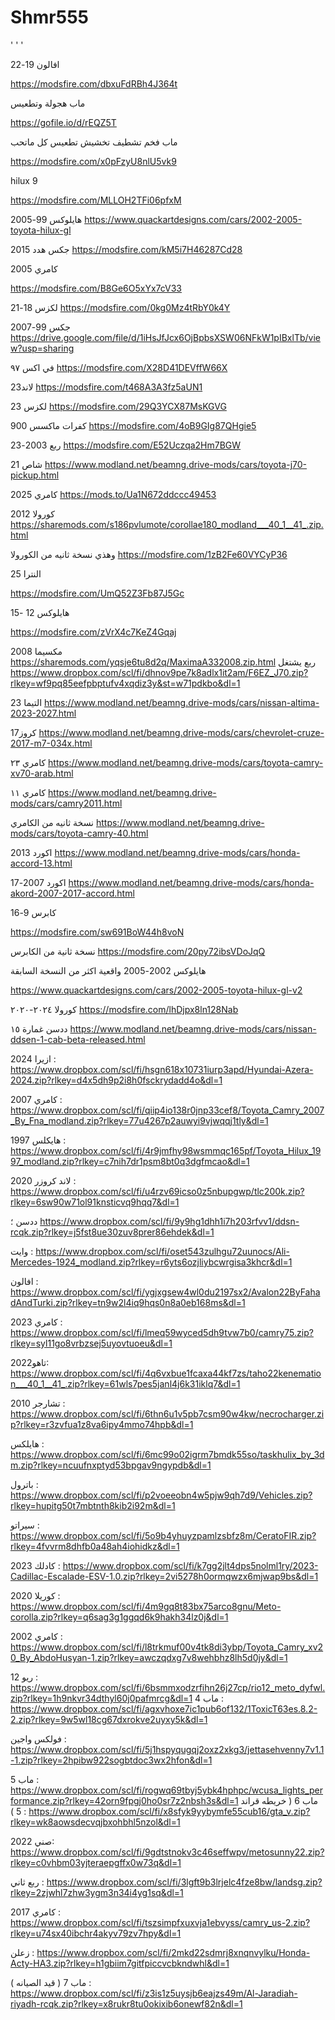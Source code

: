 # Shmr555
'
'
'

افالون 19-22 

https://modsfire.com/dbxuFdRBh4J364t


ماب هجولة وتطعيس

https://gofile.io/d/rEQZ5T

ماب فخم تشطيف تخشيش تطعيس كل ماتحب


https://modsfire.com/x0pFzyU8nlU5vk9

hilux 9

https://modsfire.com/MLLOH2TFi06pfxM

هايلوكس 99-2005
https://www.quackartdesigns.com/cars/2002-2005-toyota-hilux-gl



جكس هدد 2015 
https://modsfire.com/kM5i7H46287Cd28





كامري 2005

https://modsfire.com/B8Ge6O5xYx7cV33


لكزس 18-21
https://modsfire.com/0kg0Mz4tRbY0k4Y

جكس 99-2007
https://drive.google.com/file/d/1iHsJfJcx6OjBpbsXSW06NFkW1pIBxlTb/view?usp=sharing



في اكس ٩٧
https://modsfire.com/X28D41DEVffW66X


لاند23
https://modsfire.com/t468A3A3fz5aUN1

لكزس 23
https://modsfire.com/29Q3YCX87MsKGVG

كفرات ماكسس 900
https://modsfire.com/4oB9GIg87QHgie5

ربع 2003-23
https://modsfire.com/E52Uczqa2Hm7BGW

شاص 21
https://www.modland.net/beamng.drive-mods/cars/toyota-j70-pickup.html


كامري 2025
https://mods.to/Ua1N672ddccc49453

كورولا 2012
https://sharemods.com/s186pvlumote/corollae180_modland___40_1__41_.zip.html

وهذي نسخة ثانيه من الكورولا 
https://modsfire.com/1zB2Fe60VYCyP36


النترا 25

https://modsfire.com/UmQ52Z3Fb87J5Gc

هايلوكس 12 -15

https://modsfire.com/zVrX4c7KeZ4Gqaj

مكسيما 2008
https://sharemods.com/yqsje6tu8d2q/MaximaA332008.zip.html
ربع يشتغل
https://www.dropbox.com/scl/fi/dhnov9pe7k8adlx1it2am/F6EZ_J70.zip?rlkey=wf9pq85eefpbptufv4xqdiz3y&st=w71pdkbo&dl=1


التيما 23
https://www.modland.net/beamng.drive-mods/cars/nissan-altima-2023-2027.html

كروز17
https://www.modland.net/beamng.drive-mods/cars/chevrolet-cruze-2017-m7-034x.html

كامري ٢٣
https://www.modland.net/beamng.drive-mods/cars/toyota-camry-xv70-arab.html

كامري ١١ 
https://www.modland.net/beamng.drive-mods/cars/camry2011.html

نسخة ثانيه من الكامري 
https://www.modland.net/beamng.drive-mods/cars/toyota-camry-40.html

اكورد 2013
https://www.modland.net/beamng.drive-mods/cars/honda-accord-13.html

اكورد 2007-17
https://www.modland.net/beamng.drive-mods/cars/honda-akord-2007-2017-accord.html

كابرس 9-16

https://modsfire.com/sw691BoW44h8voN

نسخة ثانية من الكابرس 
https://modsfire.com/20py72ibsVDoJqQ

هايلوكس 2002-2005 واقعية اكثر من النسخة السابقة 

https://www.quackartdesigns.com/cars/2002-2005-toyota-hilux-gl-v2

كورولا ٢٠٢٤-٢٠٢٠
https://modsfire.com/lhDjpx8ln128Nab

ددسن غمارة ١٥
https://www.modland.net/beamng.drive-mods/cars/nissan-ddsen-1-cab-beta-released.html

ازيرا 2024 :
https://www.dropbox.com/scl/fi/hsgn618x10731iurp3apd/Hyundai-Azera-2024.zip?rlkey=d4x5dh9p2i8h0fsckrydadd4o&dl=1

كامري 2007 :
https://www.dropbox.com/scl/fi/qiip4io138r0jnp33cef8/Toyota_Camry_2007_By_Fna_modland.zip?rlkey=77u4267p2auwyi9vjwqqj1tly&dl=1

هايكلس 1997 :
https://www.dropbox.com/scl/fi/4r9jmfhy98wsmmqc165pf/Toyota_Hilux_1997_modland.zip?rlkey=c7nih7dr1psm8bt0q3dgfmcao&dl=1


لاند كروزر 2020 :
https://www.dropbox.com/scl/fi/u4rzv69icso0z5nbupgwp/tlc200k.zip?rlkey=6sw90w71ol91knsticvq9hqq7&dl=1

ددسن ؛
https://www.dropbox.com/scl/fi/9y9hg1dhh1i7h203rfvv1/ddsn-rcqk.zip?rlkey=j5fst8ue30zuv8prer86ehdek&dl=1

وايت :
https://www.dropbox.com/scl/fi/oset543zulhgu72uunocs/Ali-Mercedes-1924_modland.zip?rlkey=r6yts6ozjliybcwrgisa3khcr&dl=1

افالون :
https://www.dropbox.com/scl/fi/ygjxgsew4wl0du2197sx2/Avalon22ByFahadAndTurki.zip?rlkey=tn9w2l4iq9hqs0n8a0eb168ms&dl=1

كامري 2023 :
https://www.dropbox.com/scl/fi/lmeq59wyced5dh9tvw7b0/camry75.zip?rlkey=syl11go8vrbzsej5uyovtuoeu&dl=1

تاهو2022:
https://www.dropbox.com/scl/fi/4q6vxbue1fcaxa44kf7zs/taho22kenemation___40_1__41_.zip?rlkey=61wls7pes5janl4j6k31iklq7&dl=1

تشارجر 2010 :
https://www.dropbox.com/scl/fi/6thn6u1v5pb7csm90w4kw/necrocharger.zip?rlkey=r3zvfua1z8va6ipy4mmo74hpb&dl=1

هايلكس :
https://www.dropbox.com/scl/fi/6mc99o02igrm7bmdk55so/taskhulix_by_3dm.zip?rlkey=ncuufnxptyd53bpgav9ngypdb&dl=1

باترول :
https://www.dropbox.com/scl/fi/p2voeeobn4w5pjw9qh7d9/Vehicles.zip?rlkey=hupitg50t7mbtnth8kib2i92m&dl=1

سيراتو :
https://www.dropbox.com/scl/fi/5o9b4yhuyzpamlzsbfz8m/CeratoFIR.zip?rlkey=4fvvrm8dhfb0a48ah4iohidkz&dl=1


كادلك 2023 :
https://www.dropbox.com/scl/fi/k7gg2jlt4dps5nolml1ry/2023-Cadillac-Escalade-ESV-1.0.zip?rlkey=2vi5278h0ormqwzx6mjwap9bs&dl=1

كوريلا 2020 :
https://www.dropbox.com/scl/fi/4m9gq8t83bx75arco8gnu/Meto-corolla.zip?rlkey=q6sag3g1ggqd6k9hakh34lz0j&dl=1

كامري 2002 :
https://www.dropbox.com/scl/fi/l8trkmuf00v4tk8di3ybp/Toyota_Camry_xv20_By_AbdoHusyan-1.zip?rlkey=awczqdxg7v8wehbhz8lh5d0jy&dl=1



ريو 12 :
https://www.dropbox.com/scl/fi/6bsmmxodzrfihn26j27cp/rio12_meto_dyfwl.zip?rlkey=1h9nkvr34dthyl60j0pafmrcg&dl=1
ماب 4 :
https://www.dropbox.com/scl/fi/agxvhoxe7ic1pub6of132/1ToxicT63es.8.2-2.zip?rlkey=9w5wl18cg67dxrokve2uyxy5k&dl=1

فولكس واجين :
https://www.dropbox.com/scl/fi/5j1hspyqugqj2oxz2xkg3/jettasehvenny7v1.1-1.zip?rlkey=2hpibw922sogbtdoc3wx2hfon&dl=1

ماب 5 :
https://www.dropbox.com/scl/fi/rogwq69tbyj5ybk4hphpc/wcusa_lights_performance.zip?rlkey=42orn9fpgj0ho0sr7z2nbsh3s&dl=1
ماب 6 ( خريطه قراند 5 ) :
https://www.dropbox.com/scl/fi/x8sfyk9yybymfe55cub16/gta_v.zip?rlkey=wk8aowsdecvqjbxohbhl5nzol&dl=1


صني 2022:
https://www.dropbox.com/scl/fi/9gdtstnokv3c46seffwpv/metosunny22.zip?rlkey=c0vhbm03yjteraepgffx0w73q&dl=1

ربع ثاني :
https://www.dropbox.com/scl/fi/3lgft9b3lrjelc4fze8bw/landsg.zip?rlkey=2zjwhl7zhw3ygm3n34i4yg1sq&dl=1

كامري 2017 :
https://www.dropbox.com/scl/fi/tszsimpfxuxvja1ebvyss/camry_us-2.zip?rlkey=u74sx40ibchr4akyv79zv7hpy&dl=1

زعلن :
https://www.dropbox.com/scl/fi/2mkd22sdmrj8xnqnvylku/Honda-Acty-HA3.zip?rlkey=h1gbiim7gitfpiccvcbkndwhl&dl=1

ماب 7 ( قيد الصيانه ) :
https://www.dropbox.com/scl/fi/z3is1z5uysjb6eajzs49m/Al-Jaradiah-riyadh-rcqk.zip?rlkey=x8rukr8tu0okixib6onewf82n&dl=1


